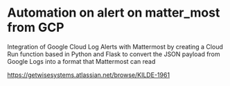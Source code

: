 # Automation on alert on matter_most from GCP
Integration of Google Cloud Log Alerts with Mattermost by creating a Cloud Run function based in Python and Flask to convert the JSON payload from Google Logs into a format that Mattermost can read

https://getwisesystems.atlassian.net/browse/KILDE-1961
